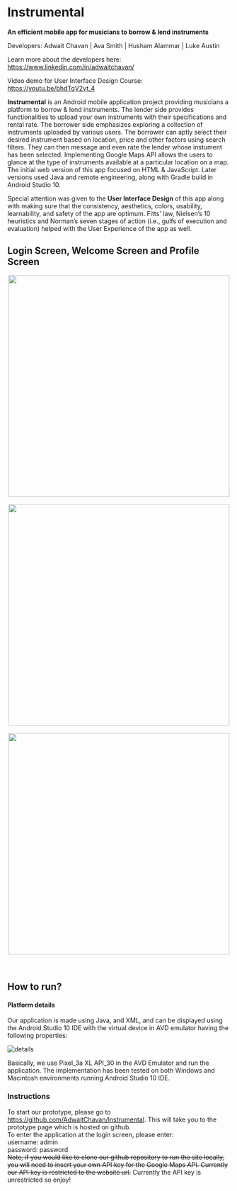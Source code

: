 # Instrumental

**An efficient mobile app for musicians to borrow & lend instruments**

Developers: Adwait Chavan | Ava Smith | Husham Alammar | Luke Austin 

Learn more about the developers here: https://www.linkedin.com/in/adwaitchavan/

Video demo for User Interface Design Course: https://youtu.be/bhdTqV2yt_4

**Instrumental** is an Android mobile application project providing musicians a platform to borrow & lend instruments. The lender side provides functionalities to upload your own instruments with their specifications and rental rate. The borrower side emphasizes exploring a collection of instruments uploaded by various users. The borrower can aptly select their desired instrument based on location, price and other factors using search filters. They can then message and even rate the lender whose instument has been selected. Implementing Google Maps API allows the users to glance at the type of instruments available at a particular location on a map. The initial web version of this app focused on HTML & JavaScript. Later versions used Java and remote engineering, along with Gradle build in Android Studio 10.

Special attention was given to the **User Interface Design** of this app along with making sure that the consistency, aesthetics, colors, usability, learnability, and safety of the app are optimum. Fitts' law, Nielsen’s 10 heuristics and Norman’s seven stages of action (i.e., gulfs of execution and evaluation) helped with the User Experience of the app as well. 

## Login Screen, Welcome Screen and Profile Screen 
<p align="center"> <img src="https://user-images.githubusercontent.com/57969397/123835995-d4346c00-d8ce-11eb-9436-a49a8eda6db0.png" height="500"> &nbsp; <img src="https://user-images.githubusercontent.com/57969397/123849473-73149480-d8de-11eb-8071-05ae3e7fd1f8.png" height="500"> &nbsp; <img src="https://user-images.githubusercontent.com/57969397/123849557-8aec1880-d8de-11eb-90e7-7de8219faea4.png" height="500"> </p> <br>

## How to run?
#### Platform details
Our application is made using Java, and XML, and can be displayed using the Android Studio 10 IDE with the virtual device in AVD emulator having the following properties:

![details](https://user-images.githubusercontent.com/57969397/123855555-aad30a80-d8e5-11eb-810c-6018b8351421.png)

Basically, we use Pixel_3a XL API_30 in the AVD Emulator and run the application. The implementation has been tested on both Windows and Macintosh environments running Android Studio 10 IDE.
### Instructions
To start our prototype, please go to https://github.com/AdwaitChavan/Instrumental. This will take you to the prototype page which is hosted on github.  <br>
To enter the application at the login screen, please enter: <br> 
username: admin <br> 
password: password <br> 
~~Note, if you would like to clone our github repository to run the site locally, you will need to insert your own API key for the Google Maps API. Currently our API key is restricted to the website url.~~ Currently the API key is unrestricted so enjoy!

